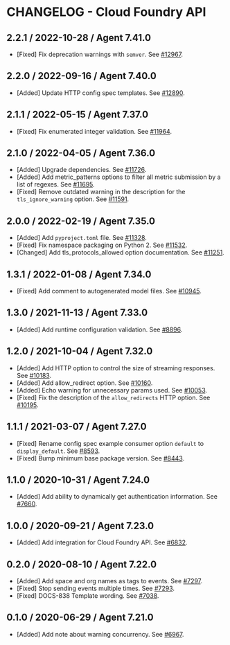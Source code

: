 # CHANGELOG - Cloud Foundry API

## 2.2.1 / 2022-10-28 / Agent 7.41.0

* [Fixed] Fix deprecation warnings with `semver`. See [#12967](https://github.com/DataDog/integrations-core/pull/12967).

## 2.2.0 / 2022-09-16 / Agent 7.40.0

* [Added] Update HTTP config spec templates. See [#12890](https://github.com/DataDog/integrations-core/pull/12890).

## 2.1.1 / 2022-05-15 / Agent 7.37.0

* [Fixed] Fix enumerated integer validation. See [#11964](https://github.com/DataDog/integrations-core/pull/11964).

## 2.1.0 / 2022-04-05 / Agent 7.36.0

* [Added] Upgrade dependencies. See [#11726](https://github.com/DataDog/integrations-core/pull/11726).
* [Added] Add metric_patterns options to filter all metric submission by a list of regexes. See [#11695](https://github.com/DataDog/integrations-core/pull/11695).
* [Fixed] Remove outdated warning in the description for the `tls_ignore_warning` option. See [#11591](https://github.com/DataDog/integrations-core/pull/11591).

## 2.0.0 / 2022-02-19 / Agent 7.35.0

* [Added] Add `pyproject.toml` file. See [#11328](https://github.com/DataDog/integrations-core/pull/11328).
* [Fixed] Fix namespace packaging on Python 2. See [#11532](https://github.com/DataDog/integrations-core/pull/11532).
* [Changed] Add tls_protocols_allowed option documentation. See [#11251](https://github.com/DataDog/integrations-core/pull/11251).

## 1.3.1 / 2022-01-08 / Agent 7.34.0

* [Fixed] Add comment to autogenerated model files. See [#10945](https://github.com/DataDog/integrations-core/pull/10945).

## 1.3.0 / 2021-11-13 / Agent 7.33.0

* [Added] Add runtime configuration validation. See [#8896](https://github.com/DataDog/integrations-core/pull/8896).

## 1.2.0 / 2021-10-04 / Agent 7.32.0

* [Added] Add HTTP option to control the size of streaming responses. See [#10183](https://github.com/DataDog/integrations-core/pull/10183).
* [Added] Add allow_redirect option. See [#10160](https://github.com/DataDog/integrations-core/pull/10160).
* [Added] Echo warning for unnecessary params used. See [#10053](https://github.com/DataDog/integrations-core/pull/10053).
* [Fixed] Fix the description of the `allow_redirects` HTTP option. See [#10195](https://github.com/DataDog/integrations-core/pull/10195).

## 1.1.1 / 2021-03-07 / Agent 7.27.0

* [Fixed] Rename config spec example consumer option `default` to `display_default`. See [#8593](https://github.com/DataDog/integrations-core/pull/8593).
* [Fixed] Bump minimum base package version. See [#8443](https://github.com/DataDog/integrations-core/pull/8443).

## 1.1.0 / 2020-10-31 / Agent 7.24.0

* [Added] Add ability to dynamically get authentication information. See [#7660](https://github.com/DataDog/integrations-core/pull/7660).

## 1.0.0 / 2020-09-21 / Agent 7.23.0

* [Added] Add integration for Cloud Foundry API. See [#6832](https://github.com/DataDog/integrations-core/pull/6832).

## 0.2.0 / 2020-08-10 / Agent 7.22.0

* [Added] Add space and org names as tags to events. See [#7297](https://github.com/DataDog/integrations-core/pull/7297).
* [Fixed] Stop sending events multiple times. See [#7293](https://github.com/DataDog/integrations-core/pull/7293).
* [Fixed] DOCS-838 Template wording. See [#7038](https://github.com/DataDog/integrations-core/pull/7038).

## 0.1.0 / 2020-06-29 / Agent 7.21.0

* [Added] Add note about warning concurrency. See [#6967](https://github.com/DataDog/integrations-core/pull/6967).

